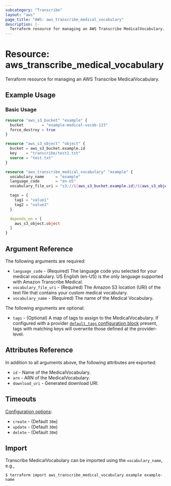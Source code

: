```yaml
---
subcategory: "Transcribe"
layout: "aws"
page_title: "AWS: aws_transcribe_medical_vocabulary"
description: |-
  Terraform resource for managing an AWS Transcribe MedicalVocabulary.
---
```


# Resource: aws_transcribe_medical_vocabulary

Terraform resource for managing an AWS Transcribe MedicalVocabulary.

## Example Usage

### Basic Usage

```terraform
resource "aws_s3_bucket" "example" {
  bucket        = "example-medical-vocab-123"
  force_destroy = true
}

resource "aws_s3_object" "object" {
  bucket = aws_s3_bucket.example.id
  key    = "transcribe/test1.txt"
  source = "test.txt"
}

resource "aws_transcribe_medical_vocabulary" "example" {
  vocabulary_name     = "example"
  language_code       = "en-US"
  vocabulary_file_uri = "s3://${aws_s3_bucket.example.id}/${aws_s3_object.object.key}"

  tags = {
    tag1 = "value1"
    tag2 = "value3"
  }

  depends_on = [
    aws_s3_object.object
  ]
}
```

## Argument Reference

The following arguments are required:

* `language_code` - (Required) The language code you selected for your medical vocabulary. US English (en-US) is the only language supported with Amazon Transcribe Medical.
* `vocabulary_file_uri` - (Required) The Amazon S3 location (URI) of the text file that contains your custom medical vocabulary.
* `vocabulary_name` - (Required) The name of the Medical Vocabulary.

The following arguments are optional:

* `tags` - (Optional) A map of tags to assign to the MedicalVocabulary. If configured with a provider [`default_tags` configuration block](https://registry.terraform.io/providers/hashicorp/aws/latest/docs#default_tags-configuration-block) present, tags with matching keys will overwrite those defined at the provider-level.

## Attributes Reference

In addition to all arguments above, the following attributes are exported:

* `id` - Name of the MedicalVocabulary.
* `arn` - ARN of the MedicalVocabulary.
* `download_uri` - Generated download URI.

## Timeouts

[Configuration options](https://developer.hashicorp.com/terraform/language/resources/syntax#operation-timeouts):

* `create` - (Default `30m`)
* `update` - (Default `30m`)
* `delete` - (Default `30m`)

## Import

Transcribe MedicalVocabulary can be imported using the `vocabulary_name`, e.g.,

```
$ terraform import aws_transcribe_medical_vocabulary.example example-name
```
